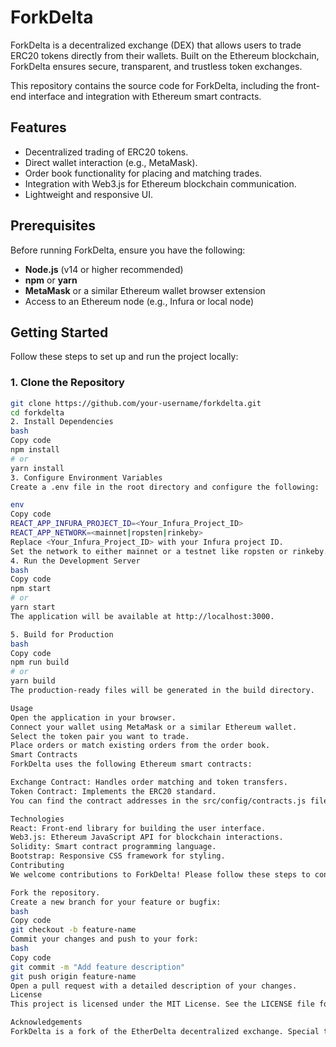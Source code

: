 # ForkDelta

ForkDelta is a decentralized exchange (DEX) that allows users to trade ERC20 tokens directly from their wallets. Built on the Ethereum blockchain, ForkDelta ensures secure, transparent, and trustless token exchanges.

This repository contains the source code for ForkDelta, including the front-end interface and integration with Ethereum smart contracts.

## Features

- Decentralized trading of ERC20 tokens.
- Direct wallet interaction (e.g., MetaMask).
- Order book functionality for placing and matching trades.
- Integration with Web3.js for Ethereum blockchain communication.
- Lightweight and responsive UI.

## Prerequisites

Before running ForkDelta, ensure you have the following:

- **Node.js** (v14 or higher recommended)
- **npm** or **yarn**
- **MetaMask** or a similar Ethereum wallet browser extension
- Access to an Ethereum node (e.g., Infura or local node)

## Getting Started

Follow these steps to set up and run the project locally:

### 1. Clone the Repository

```bash
git clone https://github.com/your-username/forkdelta.git
cd forkdelta
2. Install Dependencies
bash
Copy code
npm install
# or
yarn install
3. Configure Environment Variables
Create a .env file in the root directory and configure the following:

env
Copy code
REACT_APP_INFURA_PROJECT_ID=<Your_Infura_Project_ID>
REACT_APP_NETWORK=<mainnet|ropsten|rinkeby>
Replace <Your_Infura_Project_ID> with your Infura project ID.
Set the network to either mainnet or a testnet like ropsten or rinkeby.
4. Run the Development Server
bash
Copy code
npm start
# or
yarn start
The application will be available at http://localhost:3000.

5. Build for Production
bash
Copy code
npm run build
# or
yarn build
The production-ready files will be generated in the build directory.

Usage
Open the application in your browser.
Connect your wallet using MetaMask or a similar Ethereum wallet.
Select the token pair you want to trade.
Place orders or match existing orders from the order book.
Smart Contracts
ForkDelta uses the following Ethereum smart contracts:

Exchange Contract: Handles order matching and token transfers.
Token Contract: Implements the ERC20 standard.
You can find the contract addresses in the src/config/contracts.js file.

Technologies
React: Front-end library for building the user interface.
Web3.js: Ethereum JavaScript API for blockchain interactions.
Solidity: Smart contract programming language.
Bootstrap: Responsive CSS framework for styling.
Contributing
We welcome contributions to ForkDelta! Please follow these steps to contribute:

Fork the repository.
Create a new branch for your feature or bugfix:
bash
Copy code
git checkout -b feature-name
Commit your changes and push to your fork:
bash
Copy code
git commit -m "Add feature description"
git push origin feature-name
Open a pull request with a detailed description of your changes.
License
This project is licensed under the MIT License. See the LICENSE file for details.

Acknowledgements
ForkDelta is a fork of the EtherDelta decentralized exchange. Special thanks to the Ethereum community for providing the tools and resources that made this project possible.

